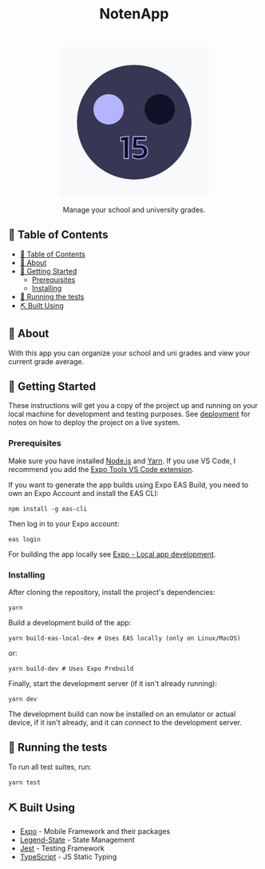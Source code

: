 <h1 align="center"> NotenApp </h1> <br>
<p align="center">
<img src="https://github.com/SebastianBr11/NotenApp/blob/master/assets/images/icon.png" width=300 >
</p>

<p align="center">
  Manage your school and university grades.
</p>

## 📝 Table of Contents

- [📝 Table of Contents](#-table-of-contents)
- [🧐 About](#-about)
- [🏁 Getting Started](#-getting-started)
  - [Prerequisites](#prerequisites)
  - [Installing](#installing)
- [🔧 Running the tests](#-running-the-tests)
- [⛏️ Built Using](#️-built-using)

## 🧐 About

With this app you can organize your school and uni grades and view your current grade average.

## 🏁 Getting Started

These instructions will get you a copy of the project up and running on your local machine for development and testing purposes. See [deployment](#deployment) for notes on how to deploy the project on a live system.

### Prerequisites

Make sure you have installed [Node.js](https://nodejs.org/en/) and [Yarn](https://yarnpkg.com/).
If you use VS Code, I recommend you add the [Expo Tools VS Code extension](https://marketplace.visualstudio.com/items?itemName=expo.vscode-expo-tools).

If you want to generate the app builds using Expo EAS Build, you need to own an Expo Account and install the EAS CLI:

```console
npm install -g eas-cli
```

Then log in to your Expo account:

```console
eas login
```

For building the app locally see [Expo - Local app development](https://docs.expo.dev/guides/local-app-development/).

### Installing

After cloning the repository, install the project's dependencies:

```console
yarn
```

Build a development build of the app:

```console
yarn build-eas-local-dev # Uses EAS locally (only on Linux/MacOS)
```

or:

```console
yarn build-dev # Uses Expo Prebuild
```


Finally, start the development server (if it isn't already running):

```console
yarn dev
```

The development build can now be installed on an emulator or actual device, if it isn't already, and it can connect to the development server.

## 🔧 Running the tests

To run all test suites, run:

```
yarn test
```

## ⛏️ Built Using

- [Expo](https://expo.dev/) - Mobile Framework and their packages
- [Legend-State](https://github.com/LegendApp/legend-state) - State Management
- [Jest](https://jestjs.io/) - Testing Framework
- [TypeScript](https://www.typescriptlang.org/) - JS Static Typing
